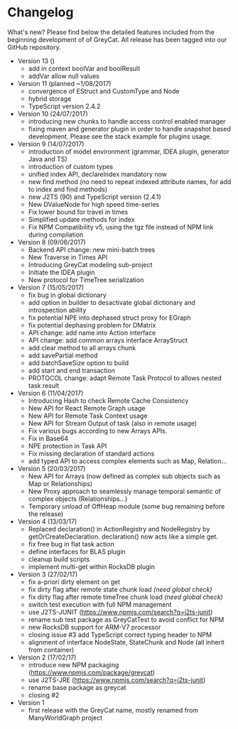 
# Changelog

What's new? 
Please find below the detailed features included from the beginning development of of GreyCat.
All release has been tagged into our GitHub repository.

- Version 13 ()
    - add in context boolVar and boolResult
    - addVar allow null values
- Version 11 (planned ~1/08/2017)
    - convergence of EStruct and CustomType and Node
    - hybrid storage
    - TypeScript version 2.4.2
- Version 10 (24/07/2017)
    - introducing new chunks to handle access control enabled manager
    - fixing maven and generator plugin in order to handle snapshot based development. Please see the stack example for plugins usage.
- Version 9 (14/07/2017)
    - introduction of model environment (grammar, IDEA plugin, generator Java and TS)
    - introduction of custom types
    - unified index API, declareIndex mandatory now
    - new find method (no need to repeat indexed attribute names, for add to index and find methods)
    - new J2TS (90) and TypeScript version (2.4.1)
    - New DValueNode for high speed time-series
    - Fix lower bound for travel in times
    - Simplified update methods for index
    - Fix NPM Compatibility v5, using the tgz file instead of NPM link during compilation
- Version 8 (09/06/2017)
    - Backend API change: new mini-batch trees
    - New Traverse in Times API
    - Introducing GreyCat modeling sub-project
    - Initiate the IDEA plugin
    - New protocol for TimeTree serialization
- Version 7 (15/05/2017)
    - fix bug in global dictionary
    - add option in builder to desactivate global dictionary and introspection ability
    - fix potential NPE into dephased struct proxy for EGraph
    - fix potential dephasing problem for DMatrix
    - API change: add name into Action interface
    - API change: add common arrays interface ArrayStruct
    - add clear method to all arrays chunk
    - add savePartial method
    - add batchSaveSize option to build
    - add start and end transaction
    - PROTOCOL change: adapt Remote Task Protocol to allows nested task result
- Version 6 (11/04/2017)
    - Introducing Hash to check Remote Cache Consistency
    - New API for React Remote Graph usage
    - New API for Remote Task Context usage
    - New API for Stream Output of task (also in remote usage)
    - Fix various bugs according to new Arrays APIs.
    - Fix in Base64
    - NPE protection in Task API
    - Fix missing declaration of standard actions
    - add typed API to access complex elements such as Map, Relation...
- Version 5 (20/03/2017) 
    - New API for Arrays (now defined as complex sub objects such as Map or Relationships)
    - New Proxy approach to seamlessly manage temporal semantic of complex objects (Relationships...)
    - Temporary unload of OffHeap module (some bug remaining before the release)
- Version 4 (13/03/17)
    - Replaced declaration() in ActionRegistry and NodeRegistry by getOrCreateDeclaration. declaration() now acts like a simple get.
    - fix free bug in flat task action
    - define interfaces for BLAS plugin
    - cleanup build scripts
    - implement multi-get within RocksDB plugin
- Version 3 (27/02/17)
    - fix a-priori dirty element on get
    - fix dirty flag after remote state chunk load *(need global check)*
    - fix dirty flag after remote timeTree chunk load *(need global check)*
    - switch test execution with full NPM management
    - use J2TS-JUNIT (https://www.npmjs.com/search?q=j2ts-junit)
    - rename sub test package as GreyCatTest to avoid conflict for NPM
    - new RocksDB support for ARM-V7 processor
    - closing issue #3 add TypeScript correct typing header to NPM
    - alignment of interface NodeState, StateChunk and Node (all inherit from container)
- Version 2 (17/02/17)
    - introduce new NPM packaging (https://www.npmjs.com/package/greycat)
    - use J2TS-JRE (https://www.npmjs.com/search?q=j2ts-junit)
    - rename base package as greycat
    - closing #2
- Version 1
    - first release with the GreyCat name, mostly renamed from ManyWorldGraph project
    
